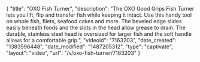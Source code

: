{
    "title": "OXO Fish Turner",
    "description": "The OXO Good Grips Fish Turner lets you lift, flip and transfer fish while keeping it intact. Use this handy tool on whole fish, filets, seafood cakes and more. The beveled edge slides easily beneath foods and the slots in the head allow grease to drain. The durable, stainless steel head is oversized for larger fish and the soft handle allows for a comfortable grip.",
    "videoid": "7163203",
    "date_created": "1383596448",
    "date_modified": "1487205312",
    "type": "captivate",
    "layout": "video",
    "url": "\/v\/oxo-fish-turner\/7163203"
}